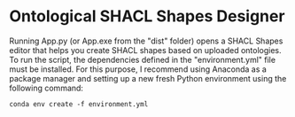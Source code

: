 # Ontological SHACL Shapes Designer

Running App.py (or App.exe from the "dist" folder) opens a SHACL Shapes editor that helps you create SHACL shapes based on uploaded ontologies. To run the script, the dependencies defined in the "environment.yml" file must be installed. For this purpose, I recommend using Anaconda as a package manager and setting up a new fresh Python environment using the following command:

```
conda env create -f environment.yml
```

